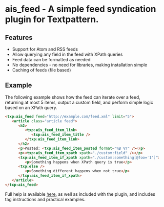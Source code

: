 # ais_feed - A simple feed syndication plugin for Textpattern.

## Features

* Support for Atom and RSS feeds
* Allow querying any field in the feed with XPath queries
* Feed data can be formatted as needed
* No dependencies - no need for libraries, making installation simple
* Caching of feeds (file based)

## Example

The following example shows how the feed can iterate over a feed, returning at most 5 items, output a custom field, and perform simple logic based on an XPath query.

```html
<txp:ais_feed feed="http://example.com/feed.xml" limit="5">
   <article class="article feed">
      <h2>
         <txp:ais_feed_item_link>
            <txp:ais_feed_item_title />
         </txp:ais_feed_item_link>
      </h2>
      <p>Posted: <txp:ais_feed_item_posted format="%B %Y" /></p>
      <p><txp:ais_feed_item_xpath xpath="./custom:field" /></p>
      <txp:ais_feed_item_if_xpath xpath="./custom:something[@foo='1']">
         <p>Something happens when XPath query is true</p>
      <txp:else />
         <p>Something different happens when not true</p>
      </txp:ais_feed_item_if_xpath>
   </article>
</txp:ais_feed>
```

Full help is available [here](help.textile), as well as included with the plugin, and includes tag instructions and practical examples.
